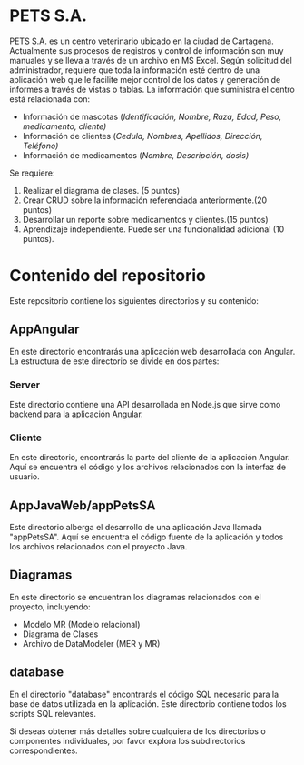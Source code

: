 # **PETS S.A.**

PETS S.A. es un centro veterinario ubicado en la ciudad de Cartagena. Actualmente sus procesos de registros y control de información son muy manuales y se lleva a través de un archivo en MS Excel. Según solicitud del administrador, requiere que toda la información esté dentro de una aplicación web que le facilite mejor control de los datos y generación de informes a través de vistas o tablas. La información que suministra el centro está relacionada con:

- Información de mascotas (*Identificación, Nombre, Raza, Edad, Peso, medicamento, cliente)*
- Información de clientes (*Cedula, Nombres, Apellidos, Dirección, Teléfono)*
- Información de medicamentos (*Nombre, Descripción, dosis)*

Se requiere:

1. Realizar el diagrama de clases. (5 puntos)
2. Crear CRUD sobre la información referenciada anteriormente.(20 puntos)
3. Desarrollar un reporte sobre medicamentos y clientes.(15 puntos)
4. Aprendizaje independiente. Puede ser una funcionalidad adicional (10 puntos).

# Contenido del repositorio

Este repositorio contiene los siguientes directorios y su contenido:

## AppAngular

En este directorio encontrarás una aplicación web desarrollada con Angular. La estructura de este directorio se divide en dos partes:

### Server

Este directorio contiene una API desarrollada en Node.js que sirve como backend para la aplicación Angular.

### Cliente

En este directorio, encontrarás la parte del cliente de la aplicación Angular. Aquí se encuentra el código y los archivos relacionados con la interfaz de usuario.

## AppJavaWeb/appPetsSA

Este directorio alberga el desarrollo de una aplicación Java llamada "appPetsSA". Aquí se encuentra el código fuente de la aplicación y todos los archivos relacionados con el proyecto Java.

## Diagramas

En este directorio se encuentran los diagramas relacionados con el proyecto, incluyendo:

- Modelo MR (Modelo relacional)
- Diagrama de Clases
- Archivo de DataModeler (MER y MR)

## database

En el directorio "database" encontrarás el código SQL necesario para la base de datos utilizada en la aplicación. Este directorio contiene todos los scripts SQL relevantes.

Si deseas obtener más detalles sobre cualquiera de los directorios o componentes individuales, por favor explora los subdirectorios correspondientes.

